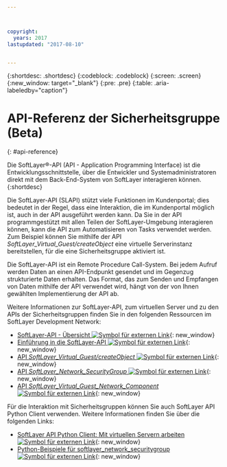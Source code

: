 ```yaml
---



copyright:
  years: 2017
lastupdated: "2017-08-10"


---
```


{:shortdesc: .shortdesc}
{:codeblock: .codeblock}
{:screen: .screen}
{:new_window: target="_blank"}
{:pre: .pre}
{:table: .aria-labeledby="caption"}

# API-Referenz der Sicherheitsgruppe (Beta) 
{: #api-reference} 

Die SoftLayer®-API (API - Application Programming Interface) ist die Entwicklungsschnittstelle, über die Entwickler und
Systemadministratoren direkt mit dem Back-End-System von SoftLayer interagieren können.
{:shortdesc}

Die SoftLayer-API (SLAPI) stützt viele Funktionen im Kundenportal; dies bedeutet in der Regel, dass eine Interaktion, die im
Kundenportal möglich ist, auch in der API ausgeführt werden kann.
Da Sie in der API programmgestützt mit allen Teilen der SoftLayer-Umgebung interagieren können, kann die API zum Automatisieren von Tasks
verwendet werden.
Zum Beispiel können Sie mithilfe der API *SoftLayer_Virtual_Guest/createObject* eine virtuelle Serverinstanz bereitstellen, für
die eine Sicherheitsgruppe aktiviert ist. 

Die SoftLayer-API ist ein Remote Procedure Call-System. Bei jedem Aufruf werden Daten an einen API-Endpunkt gesendet und im
Gegenzug strukturierte Daten erhalten.
Das Format, das zum Senden und Empfangen von Daten mithilfe der API verwendet wird, hängt von der von Ihnen gewählten Implementierung der API ab.  

Weitere Informationen zur SoftLayer-API, zum virtuellen Server und zu den APIs der Sicherheitsgruppen finden Sie in den folgenden
Ressourcen im SoftLayer Development Network: 
* [SoftLayer-API - Übersicht ![Symbol für externen Link](../../icons/launch-glyph.svg "Symbol für externen Link")](https://sldn.softlayer.com/article/softlayer-api-overview){: new_window}  
* [Einführung in die SoftLayer-API ![Symbol für externen Link](../../icons/launch-glyph.svg "Symbol für externen Link")](http://sldn.softlayer.com/article/getting-started){: new_window} 
* [API *SoftLayer_Virtual_Guest/createObject* ![Symbol für externen Link](../../icons/launch-glyph.svg "Symbol für externen Link")](http://sldn.softlayer.com/reference/services/SoftLayer_Virtual_Guest/createObject){: new_window} 
* [API *SoftLayer_Network_SecurityGroup* ![Symbol für externen Link](../../icons/launch-glyph.svg "Symbol für externen Link")](https://sldn.softlayer.com/reference/services/SoftLayer_Network_SecurityGroup){: new_window} 
* [API *SoftLayer_Virtual_Guest_Network_Component* ![Symbol für externen Link](../../icons/launch-glyph.svg "Symbol für externen Link")](http://sldn.softlayer.com/reference/services/SoftLayer_Virtual_Guest_Network_Component){: new_window} 

Für die Interaktion mit Sicherheitsgruppen können Sie auch SoftLayer API Python Client verwenden. Weitere Informationen finden Sie über die folgenden Links: 
* [SoftLayer API Python Client: Mit virtuellen Servern arbeiten ![Symbol für externen Link](../../icons/launch-glyph.svg "Symbol für externen Link")](http://softlayer-python.readthedocs.io/en/latest/cli/vs.html){: new_window} 
* [Python-Beispiele für softlayer_network_securitygroup ![Symbol für externen Link](../../icons/launch-glyph.svg "Symbol für externen Link")](https://softlayer.github.io/classes/softlayer_network_securitygroup/){: new_window}

